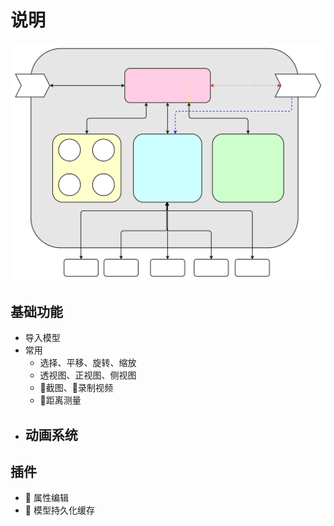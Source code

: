 # 说明

![svg](./core.svg)

## 基础功能

+ 导入模型
+ 常用
    - 选择、平移、旋转、缩放
    - 透视图、正视图、侧视图
    - 🔴截图、🔴录制视频
    - 🔴距离测量
+ 动画系统
    - 

## 插件

+ 🔴 属性编辑
+ 🔴 模型持久化缓存
   
